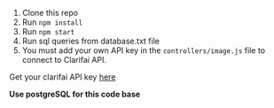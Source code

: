 1. Clone this repo
2. Run `npm install`
3. Run `npm start`
4. Run sql queries from database.txt file
5. You must add your own API key in the `controllers/image.js` file to connect to Clarifai API.

Get your clarifai API key [here](https://www.clarifai.com/)

**Use postgreSQL for this code base**
